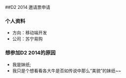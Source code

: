 ##D2 2014 邀请票申请

### 个人资料

* 方向：移动端开发
* 公司：苏宁易购


### 想参加D2 2014的原因
* 我是妹纸;
* 我只是个想看看各大牛是否如传说中那么“美貌”的妹纸~~
